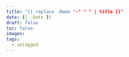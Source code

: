 ```yaml
---
title: "{{ replace .Name "-" " " | title }}"
date: {{ .Date }}
draft: false
toc: false
images:
tags:
  - untagged
---
```



